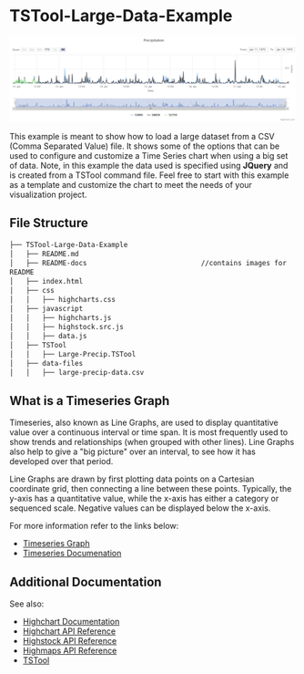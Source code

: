 # TSTool-Large-Data-Example

![](README-docs/TSTool-Large-Data-Example.png)

This example is meant to show how to load a large dataset from a CSV (Comma Separated Value) file. It shows some of the options that can be used to configure and customize a Time Series chart when using a big set of data. Note, in this example the data used is specified using **JQuery** and is created from a TSTool command file. Feel free to start with this example as a template and customize the chart to meet the needs of your visualization project.

## File Structure
```
├── TSTool-Large-Data-Example
│   ├── README.md  
│   ├── README-docs                            //contains images for README
│   ├── index.html
│   ├── css
│   │   ├── highcharts.css
│   ├── javascript
│   │   ├── highcharts.js
│   │   ├── highstock.src.js
│   │   ├── data.js
│   ├── TSTool
│   │   ├── Large-Precip.TSTool
│   ├── data-files
│   │   ├── large-precip-data.csv
```

## What is a Timeseries Graph

Timeseries, also known as Line Graphs, are used to display quantitative value over a continuous interval or time span. It is most frequently used to show trends and relationships (when grouped with other lines). Line Graphs also help to give a "big picture" over an interval, to see how it has developed over that period.

Line Graphs are drawn by first plotting data points on a Cartesian coordinate grid, then connecting a line between these points. Typically, the y-axis has a quantitative value, while the x-axis has either a category or sequenced scale. Negative values can be displayed below the x-axis.

For more information refer to the links below:

* [Timeseries Graph](http://www.datavizcatalogue.com/methods/line_graph.html)
* [Timeseries Documenation](https://developers.google.com/chart/interactive/docs/gallery/linechart)


## Additional Documentation

See also:
* [Highchart Documentation](https://www.highcharts.com/docs)
* [Highchart API Reference](http://api.highcharts.com/highcharts)
* [Highstock API Reference](http://api.highcharts.com/highstock/)
* [Highmaps API Reference](http://api.highcharts.com/highmaps/)
* [TSTool](http://openwaterfoundation.org/software-tools/tstool)
